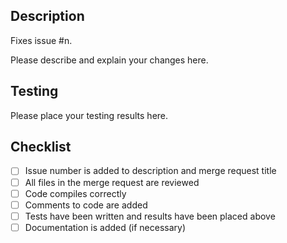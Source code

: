## Description
Fixes issue #n.

Please describe and explain your changes here.

## Testing
Please place your testing results here.

## Checklist
- [ ] Issue number is added to description and merge request title
- [ ] All files in the merge request are reviewed
- [ ] Code compiles correctly
- [ ] Comments to code are added
- [ ] Tests have been written and results have been placed above
- [ ] Documentation is added (if necessary)